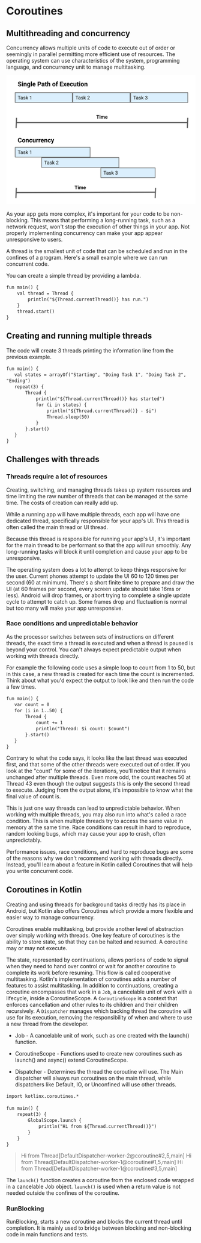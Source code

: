 # Coroutines

## Multithreading and concurrency

Concurrency allows multiple units of code to execute out of order or seemingly in parallel permitting more efficient use of resources. The operating system can use characteristics of the system, programming language, and concurrency unit to manage multitasking.


![concurrency image](https://github.com/tastethedream/gdg_kotlin_course/blob/main/notes/images/concurrency.png)

As your app gets more complex, it's important for your code to be non-blocking. This means that performing a long-running task, such as a network request, won't stop the execution of other things in your app. Not properly implementing concurrency can make your app appear unresponsive to users.

A thread is the smallest unit of code that can be scheduled and run in the confines of a program. Here's a small example where we can run concurrent code.

You can create a simple thread by providing a lambda.

```
fun main() {
    val thread = Thread {
        println("${Thread.currentThread()} has run.")
    }
    thread.start()
}
```

## Creating and running multiple threads

The code will create 3 threads printing the information line from the previous example.

```
fun main() {
   val states = arrayOf("Starting", "Doing Task 1", "Doing Task 2", "Ending")
   repeat(3) {
       Thread {
           println("${Thread.currentThread()} has started")
           for (i in states) {
               println("${Thread.currentThread()} - $i")
               Thread.sleep(50)
           }
       }.start()
   }
}
```

## Challenges with threads

### Threads require a lot of resources

Creating, switching, and managing threads takes up system resources and time limiting the raw number of threads that can be managed at the same time. The costs of creation can really add up.

While a running app will have multiple threads, each app will have one dedicated thread, specifically responsible for your app's UI. This thread is often called the main thread or UI thread.

Because this thread is responsible for running your app's UI, it's important for the main thread to be performant so that the app will run smoothly. Any long-running tasks will block it until completion and cause your app to be unresponsive.

The operating system does a lot to attempt to keep things responsive for the user. Current phones attempt to update the UI 60 to 120 times per second (60 at minimum). There's a short finite time to prepare and draw the UI (at 60 frames per second, every screen update should take 16ms or less). Android will drop frames, or abort trying to complete a single update cycle to attempt to catch up. Some frames drop and fluctuation is normal but too many will make your app unresponsive.

### Race conditions and unpredictable behavior

As the processor switches between sets of instructions on different threads, the exact time a thread is executed and when a thread is paused is beyond your control. You can't always expect predictable output when working with threads directly.

For example the following code uses a simple loop to count from 1 to 50, but in this case, a new thread is created for each time the count is incremented. Think about what you'd expect the output to look like and then run the code a few times.

```
fun main() {
   var count = 0
   for (i in 1..50) {
       Thread {
           count += 1
           println("Thread: $i count: $count")
       }.start()
   }
}
```

Contrary to what the code says, it looks like the last thread was executed first, and that some of the other threads were executed out of order. If you look at the "count" for some of the iterations, you'll notice that it remains unchanged after multiple threads. Even more odd, the count reaches 50 at Thread 43 even though the output suggests this is only the second thread to execute. Judging from the output alone, it's impossible to know what the final value of count is.

This is just one way threads can lead to unpredictable behavior. When working with multiple threads, you may also run into what's called a race condition. This is when multiple threads try to access the same value in memory at the same time. Race conditions can result in hard to reproduce, random looking bugs, which may cause your app to crash, often unpredictably.

Performance issues, race conditions, and hard to reproduce bugs are some of the reasons why we don't recommend working with threads directly. Instead, you'll learn about a feature in Kotlin called Coroutines that will help you write concurrent code.


## Coroutines in Kotlin

Creating and using threads for background tasks directly has its place in Android, but Kotlin also offers Coroutines which provide a more flexible and easier way to manage concurrency.

Coroutines enable multitasking, but provide another level of abstraction over simply working with threads. One key feature of coroutines is the ability to store state, so that they can be halted and resumed. A coroutine may or may not execute.

The state, represented by continuations, allows portions of code to signal when they need to hand over control or wait for another coroutine to complete its work before resuming. This flow is called cooperative multitasking. Kotlin's implementation of coroutines adds a number of features to assist multitasking. In addition to continuations, creating a coroutine encompasses that work in a `Job`, a cancelable unit of work with a lifecycle, inside a CoroutineScope. A `CoroutineScope` is a context that enforces cancellation and other rules to its children and their children recursively. A `Dispatcher` manages which backing thread the coroutine will use for its execution, removing the responsibility of when and where to use a new thread from the developer.


* Job - A cancelable unit of work, such as one created with the launch() function.

* CoroutineScope - Functions used to create new coroutines such as launch() and async() extend CoroutineScope.

* Dispatcher - Determines the thread the coroutine will use. The Main dispatcher will always run coroutines on the main thread, while dispatchers like Default, IO, or Unconfined will use other threads.


```
import kotlinx.coroutines.*

fun main() {
    repeat(3) {
        GlobalScope.launch {
            println("Hi from ${Thread.currentThread()}")
        }
    }
}
```

> Hi from Thread[DefaultDispatcher-worker-2@coroutine#2,5,main]
> Hi from Thread[DefaultDispatcher-worker-1@coroutine#1,5,main]
> Hi from Thread[DefaultDispatcher-worker-1@coroutine#3,5,main]

The `launch()` function creates a coroutine from the enclosed code wrapped in a cancelable Job object. `launch()` is used when a return value is not needed outside the confines of the coroutine.

### RunBlocking

RunBlocking, starts a new coroutine and blocks the current thread until completion. It is mainly used to bridge between blocking and non-blocking code in main functions and tests.



